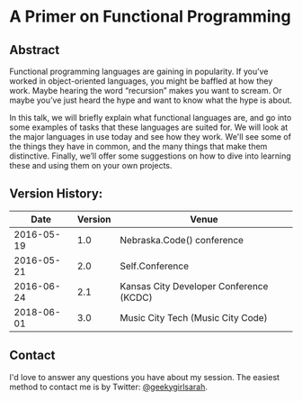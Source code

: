 # A Primer on Functional Programming

## Abstract
Functional programming languages are gaining in popularity. If you’ve worked in object-oriented languages, you might be baffled at how they work. Maybe hearing the word “recursion” makes you want to scream. Or maybe you’ve just heard the hype and want to know what the hype is about.

In this talk, we will briefly explain what functional languages are, and go into some examples of tasks that these languages are suited for. We will look at the major languages in use today and see how they work. We'll see some of the things they have in common, and the many things that make them distinctive. Finally, we’ll offer some suggestions on how to dive into learning these and using them on your own projects.


## Version History:

Date | Version | Venue
-----|---------|------
2016-05-19 | 1.0 | Nebraska.Code() conference
2016-05-21 | 2.0 | Self.Conference
2016-06-24 | 2.1 | Kansas City Developer Conference (KCDC)
2018-06-01 | 3.0 | Music City Tech (Music City Code)

## Contact
I'd love to answer any questions you have about my session. The easiest method to contact me is by Twitter: [@geekygirlsarah](https://www.twitter.com/geekygirlsarah).
